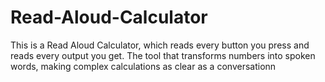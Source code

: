 # Read-Aloud-Calculator
This is a Read Aloud Calculator, which reads every button you press and reads every output you get. The tool that transforms numbers into spoken words, making complex calculations as clear as a conversationn
